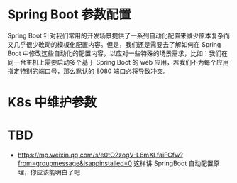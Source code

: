 # Spring Boot 参数配置

Spring Boot 针对我们常用的开发场景提供了一系列自动化配置来减少原本复杂而又几乎很少改动的模板化配置内容。但是，我们还是需要去了解如何在 Spring Boot 中修改这些自动化的配置内容，以应对一些特殊的场景需求，比如：我们在同一台主机上需要启动多个基于 Spring Boot 的 web 应用，若我们不为每个应用指定特别的端口号，那么默认的 8080 端口必将导致冲突。

# K8s 中维护参数

# TBD

- https://mp.weixin.qq.com/s/e0tO2zogV-L6mXLfaiFCfw?from=groupmessage&isappinstalled=0 这样讲 SpringBoot 自动配置原理，你应该能明白了吧
